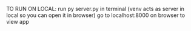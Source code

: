 TO RUN ON LOCAL: 
run py server.py in terminal (venv acts as server in local so you can open it in browser) 
go to localhost:8000 on browser to view app
